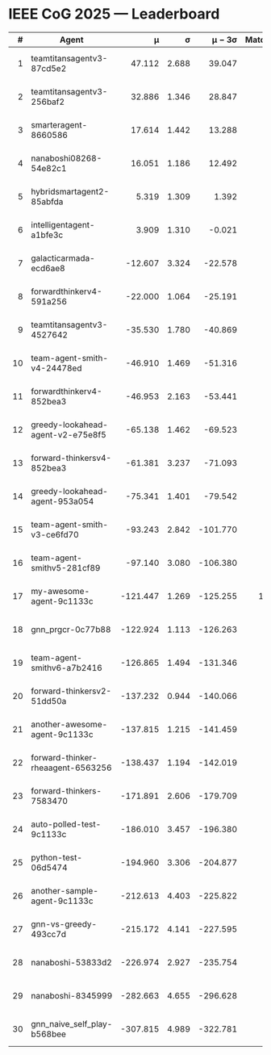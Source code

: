 # IEEE CoG 2025 — Leaderboard

| # | Agent | μ | σ | μ − 3σ | Matches | Updated |
|---:|---|---:|---:|---:|---:|---|
| 1 | teamtitansagentv3-87cd5e2 | 47.112 | 2.688 | 39.047 | 720 | 2025-08-27 00:30 |
| 2 | teamtitansagentv3-256baf2 | 32.886 | 1.346 | 28.847 | 840 | 2025-08-27 00:30 |
| 3 | smarteragent-8660586 | 17.614 | 1.442 | 13.288 | 563 | 2025-08-27 00:30 |
| 4 | nanaboshi08268-54e82c1 | 16.051 | 1.186 | 12.492 | 700 | 2025-08-27 00:30 |
| 5 | hybridsmartagent2-85abfda | 5.319 | 1.309 | 1.392 | 601 | 2025-08-27 00:30 |
| 6 | intelligentagent-a1bfe3c | 3.909 | 1.310 | -0.021 | 697 | 2025-08-27 00:30 |
| 7 | galacticarmada-ecd6ae8 | -12.607 | 3.324 | -22.578 | 840 | 2025-08-27 00:30 |
| 8 | forwardthinkerv4-591a256 | -22.000 | 1.064 | -25.191 | 708 | 2025-08-27 00:30 |
| 9 | teamtitansagentv3-4527642 | -35.530 | 1.780 | -40.869 | 700 | 2025-08-27 00:30 |
| 10 | team-agent-smith-v4-24478ed | -46.910 | 1.469 | -51.316 | 640 | 2025-08-27 00:30 |
| 11 | forwardthinkerv4-852bea3 | -46.953 | 2.163 | -53.441 | 579 | 2025-08-27 00:30 |
| 12 | greedy-lookahead-agent-v2-e75e8f5 | -65.138 | 1.462 | -69.523 | 718 | 2025-08-27 00:30 |
| 13 | forward-thinkersv4-852bea3 | -61.381 | 3.237 | -71.093 | 682 | 2025-08-27 00:30 |
| 14 | greedy-lookahead-agent-953a054 | -75.341 | 1.401 | -79.542 | 598 | 2025-08-27 00:30 |
| 15 | team-agent-smith-v3-ce6fd70 | -93.243 | 2.842 | -101.770 | 860 | 2025-08-27 00:30 |
| 16 | team-agent-smithv5-281cf89 | -97.140 | 3.080 | -106.380 | 880 | 2025-08-27 00:30 |
| 17 | my-awesome-agent-9c1133c | -121.447 | 1.269 | -125.255 | 1000 | 2025-08-27 00:30 |
| 18 | gnn_prgcr-0c77b88 | -122.924 | 1.113 | -126.263 | 620 | 2025-08-27 00:30 |
| 19 | team-agent-smithv6-a7b2416 | -126.865 | 1.494 | -131.346 | 860 | 2025-08-27 00:30 |
| 20 | forward-thinkersv2-51dd50a | -137.232 | 0.944 | -140.066 | 782 | 2025-08-27 00:30 |
| 21 | another-awesome-agent-9c1133c | -137.815 | 1.215 | -141.459 | 880 | 2025-08-27 00:30 |
| 22 | forward-thinker-rheaagent-6563256 | -138.437 | 1.194 | -142.019 | 962 | 2025-08-27 00:30 |
| 23 | forward-thinkers-7583470 | -171.891 | 2.606 | -179.709 | 860 | 2025-08-27 00:30 |
| 24 | auto-polled-test-9c1133c | -186.010 | 3.457 | -196.380 | 500 | 2025-08-27 00:30 |
| 25 | python-test-06d5474 | -194.960 | 3.306 | -204.877 | 620 | 2025-08-27 00:30 |
| 26 | another-sample-agent-9c1133c | -212.613 | 4.403 | -225.822 | 860 | 2025-08-27 00:30 |
| 27 | gnn-vs-greedy-493cc7d | -215.172 | 4.141 | -227.595 | 700 | 2025-08-27 00:30 |
| 28 | nanaboshi-53833d2 | -226.974 | 2.927 | -235.754 | 640 | 2025-08-27 00:30 |
| 29 | nanaboshi-8345999 | -282.663 | 4.655 | -296.628 | 920 | 2025-08-27 00:30 |
| 30 | gnn_naive_self_play-b568bee | -307.815 | 4.989 | -322.781 | 560 | 2025-08-27 00:30 |
